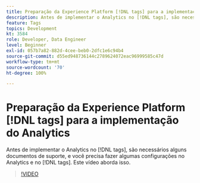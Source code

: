 ```yaml
---
title: Preparação da Experience Platform [!DNL tags] para a implementação do Analytics
description: Antes de implementar o Analytics no [!DNL tags], são necessários alguns documentos de suporte, e você precisa fazer algumas configurações no Analytics e no [!DNL tags]. Este vídeo aborda isso.
feature: Tags
topics: Development
kt: 3584
role: Developer, Data Engineer
level: Beginner
exl-id: 057b7a82-882d-4cee-beb0-2dfc1e6c94b4
source-git-commit: d55ed948736144c2789624072eac96999585c47d
workflow-type: tm+mt
source-wordcount: '70'
ht-degree: 100%

---
```


# Preparação da Experience Platform [!DNL tags] para a implementação do Analytics

Antes de implementar o Analytics no [!DNL tags], são necessários alguns documentos de suporte, e você precisa fazer algumas configurações no Analytics e no [!DNL tags]. Este vídeo aborda isso.

>[!VIDEO](https://video.tv.adobe.com/v/28752/?quality=12&learn=on)
